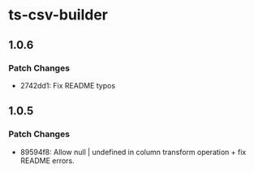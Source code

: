 # ts-csv-builder

## 1.0.6

### Patch Changes

- 2742dd1: Fix README typos

## 1.0.5

### Patch Changes

- 89594f8: Allow null | undefined in column transform operation + fix README errors.
